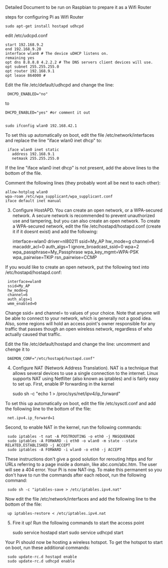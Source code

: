 
 Detailed Document to be run on Raspbian to prepare it as a Wifi Router
 
steps for configuring Pi as Wifi Router

    sudo apt-get install hostapd udhcpd


edit /etc/udcpd.conf

    start 192.168.9.2 
    end 192.168.9.20
    interface wlan0 # The device uDHCP listens on.
    remaining yes
    opt dns 8.8.8.8 4.2.2.2 # The DNS servers client devices will use.
    opt subnet 255.255.255.0
    opt router 192.168.9.1 
    opt lease 864000 # 

Edit the file /etc/default/udhcpd and change the line:

     DHCPD_ENABLED="no"

to

    DHCPD_ENABLED="yes" #or comment it out


    sudo ifconfig wlan0 192.168.42.1

To set this up automatically on boot, edit the file /etc/network/interfaces and replace the line "iface wlan0 inet dhcp" to:

     iface wlan0 inet static
       address 192.168.9.1
       netmask 255.255.255.0

If the line "iface wlan0 inet dhcp" is not present, add the above lines to the bottom of the file.

Comment the following lines (they probably wont all be next to each other):

    allow-hotplug wlan0
    wpa-roam /etc/wpa_supplicant/wpa_supplicant.conf
    iface default inet manual



3. Configure HostAPD. You can create an open network, or a WPA-secured network. A secure network is recommended to prevent unauthorized use and tampering, but you can also create an open network. To create a WPA-secured network, edit the file /etc/hostapd/hostapd.conf (create it if it doesnt exist) and add the following:


      interface=wlan0
      driver=nl80211
      ssid=My_AP
      hw_mode=g
      channel=6
      macaddr_acl=0
      auth_algs=1
      ignore_broadcast_ssid=0
      wpa=2
      wpa_passphrase=My_Passphrase
      wpa_key_mgmt=WPA-PSK
      wpa_pairwise=TKIP
      rsn_pairwise=CCMP
 
If you would like to create an open network, put the following text into /etc/hostapd/hostapd.conf:

     interface=wlan0
     ssid=My_AP
     hw_mode=g
     channel=6
     auth_algs=1
     wmm_enabled=0

Change ssid= and channel= to values of your choice. Note that anyone will be able to connect to your network, which is generally not a good idea. Also, some regions will hold an access point's owner responsible for any traffic that passes though an open wireless network, regardless of who actually caused that traffic.

Edit the file /etc/default/hostapd and change the line:
uncomment and chenge it to
   

     DAEMON_CONF="/etc/hostapd/hostapd.conf"


4. Configure NAT (Network Address Translation). NAT is a technique that allows several devices to use a single connection to the internet. Linux supports NAT using Netfilter (also known as iptables) and is fairly easy to set up. First, enable IP forwarding in the kernel


     sudo sh -c "echo 1 > /proc/sys/net/ipv4/ip_forward"

To set this up automatically on boot, edit the file /etc/sysctl.conf and add the following line to the bottom of the file:

     net.ipv4.ip_forward=1

Second, to enable NAT in the kernel, run the following commands:

     sudo iptables -t nat -A POSTROUTING -o eth0 -j MASQUERADE
     sudo iptables -A FORWARD -i eth0 -o wlan0 -m state --state RELATED,ESTABLISHED -j ACCEPT
     sudo iptables -A FORWARD -i wlan0 -o eth0 -j ACCEPT

These instructions don't give a good solution for rerouting https and for URLs referring to a page inside a domain, like abc.com/abc.htm. The user will see a 404 error. Your Pi is now NAT-ing. To make this permanent so you don't have to run the commands after each reboot, run the following command:

     sudo sh -c "iptables-save > /etc/iptables.ipv4.nat"

Now edit the file /etc/network/interfaces and add the following line to the bottom of the file:

     up iptables-restore < /etc/iptables.ipv4.nat

5. Fire it up! Run the following commands to start the access point


     sudo service hostapd start
     sudo service udhcpd start

Your Pi should now be hosting a wireless hotspot. To get the hotspot to start on boot, run these additional commands:

     sudo update-rc.d hostapd enable
     sudo update-rc.d udhcpd enable


